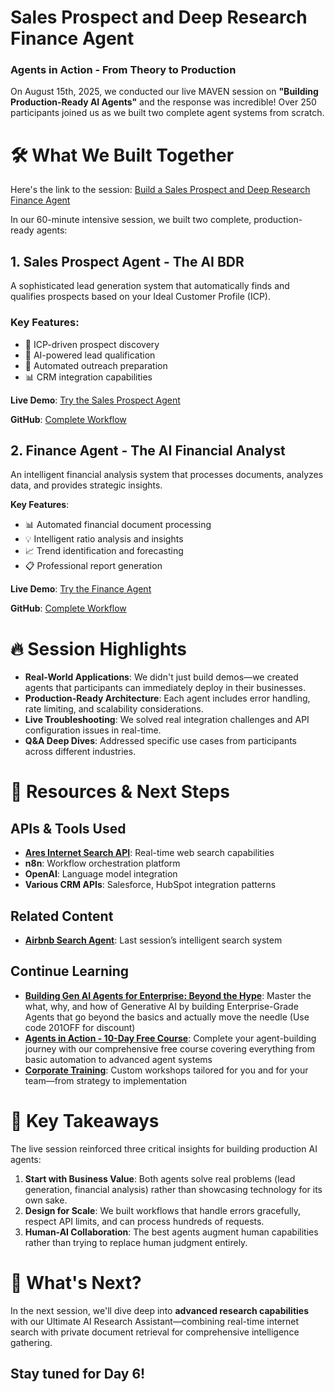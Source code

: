 # Sales Prospect and Deep Research Finance Agent 
### Agents in Action - From Theory to Production

On August 15th, 2025, we conducted our live MAVEN session on **"Building Production-Ready AI Agents"** and the response was incredible! Over 250 participants joined us as we built two complete agent systems from scratch.

# **🛠️ What We Built Together**

Here's the link to the session: [Build a Sales Prospect and Deep Research Finance Agent](https://maven.com/p/1fdb6c)

In our 60-minute intensive session, we built two complete, production-ready agents:

## **1. Sales Prospect Agent - The AI BDR**
A sophisticated lead generation system that automatically finds and qualifies prospects based on your Ideal Customer Profile (ICP).

### **Key Features**:

- 🎯 ICP-driven prospect discovery
- 🤖 AI-powered lead qualification
- 📧 Automated outreach preparation
- 📊 CRM integration capabilities

**Live Demo**: [Try the Sales Prospect Agent](https://spark-lead-ignition-98.lovable.app/)

**GitHub**: [Complete Workflow](https://github.com/traversaal-ai/agents-in-action/blob/main/sales-porspects-agent/ICP_builder_webhook.json)

## **2. Finance Agent - The AI Financial Analyst**
An intelligent financial analysis system that processes documents, analyzes data, and provides strategic insights.

**Key Features**:

- 📊 Automated financial document processing
- 💡 Intelligent ratio analysis and insights
- 📈 Trend identification and forecasting
- 📋 Professional report generation

**Live Demo**: [Try the Finance Agent](https://finance-scribe-chat.lovable.app/)

**GitHub**: [Complete Workflow](https://github.com/traversaal-ai/agents-in-action/tree/main/finance-agent)

# **🔥 Session Highlights**

- **Real-World Applications**: We didn't just build demos—we created agents that participants can immediately deploy in their businesses.
- **Production-Ready Architecture**: Each agent includes error handling, rate limiting, and scalability considerations.
- **Live Troubleshooting**: We solved real integration challenges and API configuration issues in real-time.
- **Q&A Deep Dives**: Addressed specific use cases from participants across different industries.

# **🚀 Resources & Next Steps**
## **APIs & Tools Used**

- **[Ares Internet Search API](https://api.traversaal.ai/)**: Real-time web search capabilities
- **n8n**: Workflow orchestration platform
- **OpenAI**: Language model integration
- **Various CRM APIs**: Salesforce, HubSpot integration patterns

## **Related Content**

- **[Airbnb Search Agent](link)**: Last session’s intelligent search system

## **Continue Learning**

- **[Building Gen AI Agents for Enterprise: Beyond the Hype](https://maven.com/boring-bot/ml-system-design?promoCode=201OFF)**: Master the what, why, and how of Generative AI by building Enterprise-Grade Agents that go beyond the basics and actually move the needle (Use code 201OFF for discount)
- **[Agents in Action - 10-Day Free Course](https://boringbot.substack.com/)**: Complete your agent-building journey with our comprehensive free course covering everything from basic automation to advanced agent systems
- **[Corporate Training](https://training.traversaal.ai/)**: Custom workshops tailored for you and for your team—from strategy to implementation

# **💭 Key Takeaways**
The live session reinforced three critical insights for building production AI agents:

1. **Start with Business Value**: Both agents solve real problems (lead generation, financial analysis) rather than showcasing technology for its own sake.
2. **Design for Scale**: We built workflows that handle errors gracefully, respect API limits, and can process hundreds of requests.
3. **Human-AI Collaboration**: The best agents augment human capabilities rather than trying to replace human judgment entirely.

# **🎯 What's Next?**
In the next session, we'll dive deep into **advanced research capabilities** with our Ultimate AI Research Assistant—combining real-time internet search with private document retrieval for comprehensive intelligence gathering.

**Stay tuned for Day 6!**
---
